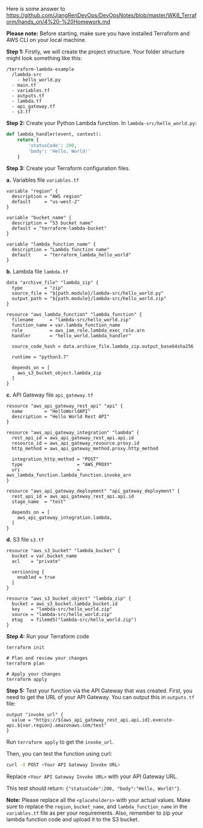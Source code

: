 Here is some answer to https://github.com/JiangRenDevOps/DevOpsNotes/blob/master/WK6_Terraform/hands_on/4%20-%20Homework.md


**Please note:** Before starting, make sure you have installed Terraform and AWS CLI on your local machine. 

**Step 1:** Firstly, we will create the project structure. Your folder structure might look something like this:

```
/terraform-lambda-example
  /lambda-src
    - hello_world.py
  - main.tf
  - variables.tf
  - outputs.tf
  - lambda.tf
  - api_gateway.tf
  - s3.tf
```

**Step 2:** Create your Python Lambda function. In `lambda-src/hello_world.py`:

```python
def lambda_handler(event, context):
    return {
        'statusCode': 200,
        'body': 'Hello, World!'
    }
```

**Step 3:** Create your Terraform configuration files.

**a.** Variables file `variables.tf`

```hcl
variable "region" {
  description = "AWS region"
  default     = "us-west-2"
}

variable "bucket_name" {
  description = "S3 bucket name"
  default = "terraform-lambda-bucket"
}

variable "lambda_function_name" {
  description = "Lambda function name"
  default     = "terraform_lambda_hello_world"
}
```

**b.** Lambda file `lambda.tf`

```hcl
data "archive_file" "lambda_zip" {
  type        = "zip"
  source_file = "${path.module}/lambda-src/hello_world.py"
  output_path = "${path.module}/lambda-src/hello_world.zip"
}

resource "aws_lambda_function" "lambda_function" {
  filename      = "lambda-src/hello_world.zip"
  function_name = var.lambda_function_name
  role          = aws_iam_role.lambda_exec_role.arn
  handler       = "hello_world.lambda_handler"

  source_code_hash = data.archive_file.lambda_zip.output_base64sha256

  runtime = "python3.7"
  
  depends_on = [
    aws_s3_bucket_object.lambda_zip
  ]
}
```

**c.** API Gateway file `api_gateway.tf`

```hcl
resource "aws_api_gateway_rest_api" "api" {
  name        = "HelloWorldAPI"
  description = "Hello World Rest API"
}

resource "aws_api_gateway_integration" "lambda" {
  rest_api_id = aws_api_gateway_rest_api.api.id
  resource_id = aws_api_gateway_resource.proxy.id
  http_method = aws_api_gateway_method.proxy.http_method

  integration_http_method = "POST"
  type                    = "AWS_PROXY"
  uri                     = aws_lambda_function.lambda_function.invoke_arn
}

resource "aws_api_gateway_deployment" "api_gateway_deployment" {
  rest_api_id = aws_api_gateway_rest_api.api.id
  stage_name  = "test"

  depends_on = [
    aws_api_gateway_integration.lambda,
  ]
}
```
**d.** S3 file `s3.tf`
```hcl
resource "aws_s3_bucket" "lambda_bucket" {
  bucket = var.bucket_name
  acl    = "private"

  versioning {
    enabled = true
  }
}

resource "aws_s3_bucket_object" "lambda_zip" {
  bucket = aws_s3_bucket.lambda_bucket.id
  key    = "lambda-src/hello_world.zip"
  source = "lambda-src/hello_world.zip"
  etag   = filemd5("lambda-src/hello_world.zip")
}
```
**Step 4:** Run your Terraform code
```bash# Initialize your Terraform workspace
terraform init

# Plan and review your changes
terraform plan

# Apply your changes
terraform apply
```


**Step 5:** Test your function via the API Gateway that was created. First, you need to get the URL of your API Gateway. You can output this in `outputs.tf` file:

```hcl
output "invoke_url" {
  value = "https://${aws_api_gateway_rest_api.api.id}.execute-api.${var.region}.amazonaws.com/test"
}
```
Run `terraform apply` to get the `invoke_url`.

Then, you can test the function using curl:

```bash
curl -X POST <Your API Gateway Invoke URL>
```

Replace `<Your API Gateway Invoke URL>` with your API Gateway URL.

This test should return: `{"statusCode":200, "body":"Hello, World!"}`.

**Note:** Please replace all the `<placeholders>` with your actual values. Make sure to replace the `region`, `bucket_name`, and `lambda_function_name` in the `variables.tf` file as per your requirements. Also, remember to zip your lambda function code and upload it to the S3 bucket.
